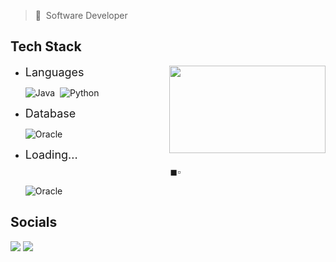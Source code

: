 > :bust_in_silhouette:&nbsp;&nbsp;Software Developer

## Tech Stack

<!-- ![](https://github-readme-stats.vercel.app/api?username=ms-bug&show_icons=true&theme=tokyonight&hide=stars,issues) -->
 <img  align="right" height="140px"  width="250px" src="https://github-readme-stats.vercel.app/api/top-langs?username=ms-bug&langs_count=5&show_icons=true&locale=en&layout=compact&theme=tokyonight"/>

- <font size="4">Languages</font>

  ![Java](https://img.shields.io/badge/java-%23ED8B00.svg?style=for-the-badge&logo=openjdk&logoColor=white)&nbsp;&nbsp;![Python](https://img.shields.io/badge/python-3670A0?style=for-the-badge&logo=python&logoColor=ffdd54)

- <font size="4">Database</font>

  ![Oracle](https://img.shields.io/badge/Oracle%20SQL-F80000?style=for-the-badge&logo=oracle&logoColor=white)

<!-- - <font size="4">Loading...</font>&nbsp;&nbsp;&nbsp;&nbsp;:black_large_square:&nbsp;:white_large_square:&nbsp;:white_large_square:&nbsp;:white_large_square:&nbsp;:white_large_square: -->

- <font size="4">Loading...</font> $$\blacksquare\square$$

  ![Oracle](https://img.shields.io/badge/PL/SQL-41454A?style=for-the-badge&logo=oracle&logoColor=white)

<!-- ### Pending... -->

## Socials

<p align="left"> <a href="https://www.github.com/Ms-BUG" target="_blank" rel="noreferrer"><img src="https://img.shields.io/badge/github-%23121011.svg?style=for-the-badge&logo=github&logoColor=white"/></a> <a href="https://www.linkedin.com/in/fu-liu-2523-ca/" target="_blank" rel="noreferrer"><img src="https://img.shields.io/badge/linkedin-%230077B5.svg?style=for-the-badge&logo=linkedin&logoColor=white"/></a></p>
